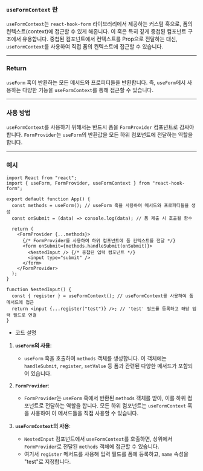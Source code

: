 
### `useFormContext` 란

`useFormContext`는 `react-hook-form` 라이브러리에서 제공하는 커스텀 훅으로, 폼의 컨텍스트(context)에 접근할 수 있게 해줍니다. 이 훅은 특히 깊게 중첩된 컴포넌트 구조에서 유용합니다. 중첩된 컴포넌트에서 컨텍스트를 Prop으로 전달하는 대신, `useFormContext`를 사용하여 직접 폼의 컨텍스트에 접근할 수 있습니다.

---
### Return

`useForm` 훅이 반환하는 모든 메서드와 프로퍼티들을 반환합니다. 즉, `useForm`에서 사용하는 다양한 기능을 `useFormContext`를 통해 접근할 수 있습니다.

---
### 사용 방법

 `useFormContext`를 사용하기 위해서는 반드시 폼을 `FormProvider` 컴포넌트로 감싸야 합니다. `FormProvider`는 `useForm`의 반환값을 모든 하위 컴포넌트에 전달하는 역할을 합니다.

---
### 예시

```tsx
import React from "react";
import { useForm, FormProvider, useFormContext } from "react-hook-form";

export default function App() {
  const methods = useForm(); // useForm 훅을 사용하여 메서드와 프로퍼티들을 생성
  const onSubmit = (data) => console.log(data); // 폼 제출 시 호출될 함수

  return (
    <FormProvider {...methods}>
      {/* FormProvider를 사용하여 하위 컴포넌트에 폼 컨텍스트를 전달 */}
      <form onSubmit={methods.handleSubmit(onSubmit)}>
        <NestedInput /> {/* 중첩된 입력 컴포넌트 */}
        <input type="submit" />
      </form>
    </FormProvider>
  );
}

function NestedInput() {
  const { register } = useFormContext(); // useFormContext를 사용하여 폼 메서드에 접근
  return <input {...register("test")} />; // 'test' 필드를 등록하고 해당 입력 필드로 연결
}
```

- 코드 설명

1. **`useForm`의 사용**:
   - `useForm` 훅을 호출하여 `methods` 객체를 생성합니다. 이 객체에는 `handleSubmit`, `register`, `setValue` 등 폼과 관련된 다양한 메서드가 포함되어 있습니다.

2. **`FormProvider`**:
   - `FormProvider`는 `useForm` 훅에서 반환된 `methods` 객체를 받아, 이를 하위 컴포넌트로 전달하는 역할을 합니다. 모든 하위 컴포넌트는 `useFormContext` 훅을 사용하여 이 메서드들을 직접 사용할 수 있습니다.

3. **`useFormContext`의 사용**:
   - `NestedInput` 컴포넌트에서 `useFormContext`를 호출하면, 상위에서 `FormProvider`로 전달된 `methods` 객체에 접근할 수 있습니다.
   - 여기서 `register` 메서드를 사용해 입력 필드를 폼에 등록하고, `name` 속성을 "test"로 지정합니다.
